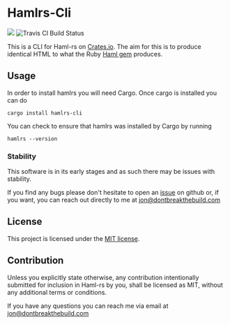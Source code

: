# Hamlrs-Cli

[![](https://img.shields.io/crates/v/hamlrs-cli.svg?maxAge=25920)](https://crates.io/crates/hamlrs-cli) ![Travis CI Build Status](https://travis-ci.org/Haml-rs/hamlrs-cli.svg?branch=master)

This is a CLI for Haml-rs on [Crates.io](https://crates.io/crates/hamlrs-cli). The aim for this is to produce identical HTML to what the Ruby [Haml gem](https://rubygems.org/gems/haml) produces.

## Usage

In order to install hamlrs you will need Cargo. Once cargo is installed you can do

`cargo install hamlrs-cli`

You can check to ensure that hamlrs was installed by Cargo by running

`hamlrs --version`

### Stability

This software is in its early stages and as such there may be issues with stability.

If you find any bugs please don't hesitate to open an [issue](https://github.com/jhartwell/hamlrs-cli/issues) on github or, if you want, you can reach out directly to me at jon@dontbreakthebuild.com

## License

This project is licensed under the [MIT license](https://github.com/jhartwell/haml-rs/blob/master/LICENSE).

## Contribution

Unless you explicitly state otherwise, any contribution intentionally submitted for inclusion in Haml-rs by you, shall be licensed as MIT, without any additional terms or conditions.


If you have any questions you can reach me via email at jon@dontbreakthebuild.com